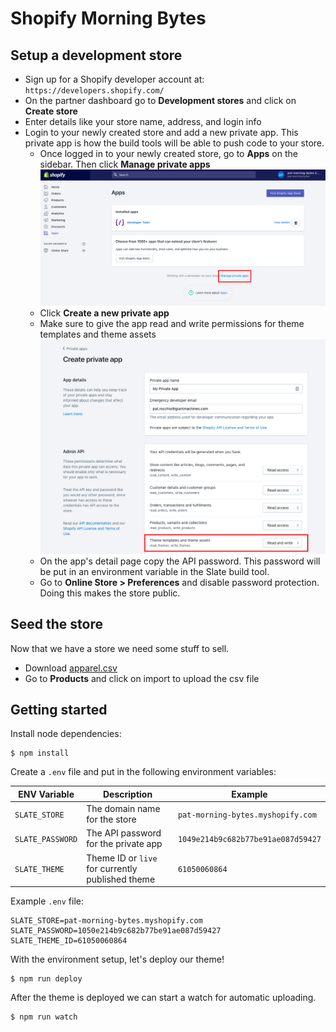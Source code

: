 # Shopify Morning Bytes

## Setup a development store

- Sign up for a Shopify developer account at: `https://developers.shopify.com/`
- On the partner dashboard go to **Development stores** and click on **Create store**
- Enter details like your store name, address, and login info
- Login to your newly created store and add a new private app. This private app is how the build tools will be able to push code to your store.
  - Once logged in to your newly created store, go to **Apps** on the sidebar. Then click **Manage private apps**
  ![Private Apps](/images/private-app.png)
  - Click **Create a new private app**
  - Make sure to give the app read and write permissions for theme templates and theme assets
  ![App Permission](/images/private-app-permissions.png)
  - On the app's detail page copy the API password. This password will be put in an environment variable in the Slate build tool.
  - Go to **Online Store > Preferences** and disable password protection. Doing this makes the store public.

## Seed the store

Now that we have a store we need some stuff to sell.
- Download [apparel.csv](/import/apparel.csv)
- Go to **Products** and click on import to upload the csv file

## Getting started

Install node dependencies:
```
$ npm install
```

Create a `.env` file and put in the following environment variables:

| ENV Variable | Description | Example |
| --- | --- | --- |
| `SLATE_STORE` | The domain name for the store | `pat-morning-bytes.myshopify.com` |
| `SLATE_PASSWORD` | The API password for the private app | `1049e214b9c682b77be91ae087d59427` |
| `SLATE_THEME` | Theme ID or `live` for currently published theme | `61050060864` |

Example `.env` file:

```
SLATE_STORE=pat-morning-bytes.myshopify.com
SLATE_PASSWORD=1050e214b9c682b77be91ae087d59427
SLATE_THEME_ID=61050060864
```

With the environment setup, let's deploy our theme!

```
$ npm run deploy
```

After the theme is deployed we can start a watch for automatic uploading.

```
$ npm run watch
```
